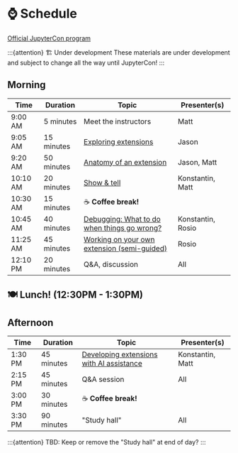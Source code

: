 # ⌚ Schedule

[Official JupyterCon program](https://events.linuxfoundation.org/jupytercon/program/schedule/)

:::{attention} 🏗️  Under development
These materials are under development and subject to change all the way until
JupyterCon!
:::


## Morning

| Time      | Duration    | Topic                                                                  | Presenter(s)      |
|-----------|-------------|------------------------------------------------------------------------|-------------------|
| 9:00 AM   | 5 minutes   | Meet the instructors                                                   | Matt              |
| 9:05 AM   | 15 minutes  | [Exploring extensions](./03-materials/01-exploring-extensions.md)       | Jason             |
| 9:20 AM   | 50 minutes  | [Anatomy of an extension](./03-materials/02-anatomy-of-extensions.md)  | Jason, Matt       |
| 10:10 AM  | 20 minutes  | [Show & tell](./03-materials/03-show-and-tell.md)                     | Konstantin, Matt  |
| 10:30 AM  | 15 minutes  | ☕️ **Coffee break!**                                                   |                   |
| 10:45 AM  | 40 minutes  | [Debugging: What to do when things go wrong?](./03-materials/04-debugging.md) | Konstantin, Rosio |
| 11:25 AM  | 45 minutes  | [Working on your own extension (semi-guided)](./03-materials/05-working-on-your-own.md) | Rosio             |
| 12:10 PM  | 20 minutes  | Q&A, discussion                                                        | All               |


## 🍽️ Lunch! (12:30PM - 1:30PM)


## Afternoon

| Time      | Duration    | Topic                                       | Presenter(s)      |
|-----------|-------------|---------------------------------------------|-------------------|
| 1:30 PM   | 45 minutes  | [Developing extensions with AI assistance](./03-materials/06-developing-with-ai.md) | Konstantin, Matt  |
| 2:15 PM   | 45 minutes  | Q&A session                                 | All               |
| 3:00 PM   | 30 minutes  | ☕️ **Coffee break!**                        |                   |
| 3:30 PM   | 90 minutes  | "Study hall"                                | All               |

:::{attention}
TBD: Keep or remove the "Study hall" at end of day?
:::
